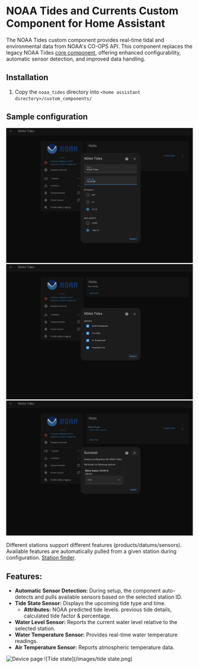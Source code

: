 # NOAA Tides and Currents Custom Component for Home Assistant
The NOAA Tides custom component provides real-time tidal and environmental data from NOAA's CO-OPS API. This component replaces the legacy NOAA Tides [core component](https://www.home-assistant.io/integrations/noaa_tides/), offering enhanced configurability, automatic sensor detection, and improved data handling.

## Installation

1. Copy the `noaa_tides` directory into `<home assistant directory>/custom_components/`


## Sample configuration

![Configuration step 1](/images/config1.png)
![Configuration step 2](/images/config2.png)
![Configuration step 3](/images/config3.png)


Different stations support different features (products/datums/sensors). Available features are automatically pulled from a given station during configuration.
[Station finder](https://tidesandcurrents.noaa.gov/map/index.html?type=datums).
<!-- [Buoy finder](https://www.ndbc.noaa.gov/) -->


## Features:

* **Automatic Sensor Detection:** During setup, the component auto-detects and pulls available sensors based on the selected station ID.
* **Tide State Sensor:** Displays the upcoming tide type and time.
  * **Attributes:** NOAA predicted tide levels. previous tide details, calculated tide factor & percentage.
* **Water Level Sensor:** Reports the current water level relative to the selected station.
* **Water Temperature Sensor:** Provides real-time water temperature readings.
* **Air Temperature Sensor:** Reports atmospheric temperature data.

![Device page](/images/devicepage.png)
![Tide state](/images/tide state.png)
